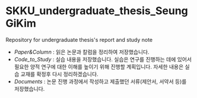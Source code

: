 # SKKU_undergraduate_thesis_SeungGiKim
Repository for undergraduate thesis's report and study note
  - *Paper&Column* : 읽은 논문과 칼럼을 정리하여 저장했습니다.
  - *Code_to_Study* : 실습 내용을 저장했습니다. 실습은 연구를 진행하는 데에 있어서 필요한 양적 연구에 대한 이해를 높이기 위해 진행할 계획입니다. 자세한 내용은 실습 교재를 확정후 다시 정리하겠습니다.
  - *Documents* : 논문 진행 과정에서 작성하고 제출했던 서류(제안서, 서약서 등)를 저장했습니다.
